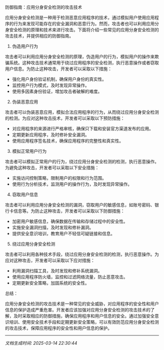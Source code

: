 防御指南：应用分身安全检测的攻击技术

应用分身安全检测是一种用于检测恶意应用程序的技术，通过模拟用户使用应用程序的行为来发现可能存在的安全漏洞和恶意行为。然而，攻击者也可以利用应用分身安全检测的原理和技术来进行攻击。下面将介绍一些常见的应用分身安全检测的攻击技术，并提供相应的防御指南。

1. 伪造用户行为

攻击者可以利用应用分身安全检测的原理，伪造用户的行为，模拟用户的操作来欺骗系统。这种攻击技术通常用于绕过应用程序的安全检测，执行恶意操作或者窃取用户信息。为防止这种攻击，开发者可以采取以下措施：

- 强化用户身份验证机制，确保用户身份的真实性。
- 监控用户行为模式，及时发现异常操作。
- 使用多因素身份验证，增加攻击者破解的难度。

2. 伪装恶意应用

攻击者可以伪装恶意应用，模拟合法应用程序的行为，从而绕过应用分身安全检测的检测。为应对这种攻击技术，开发者可以采取以下预防措施：

- 对应用程序的来源进行严格审核，确保只下载和安装官方渠道发布的应用。
- 定期更新应用程序，及时修补安全漏洞。
- 使用应用程序签名技术，确保应用程序的完整性和真实性。

3. 模拟正常用户行为

攻击者可以模拟正常用户的行为，绕过应用分身安全检测的检测，执行恶意操作。为避免这种攻击，开发者可以采取以下安全措施：

- 实施访问控制策略，限制用户的权限和行为范围。
- 使用行为分析技术，监测用户的操作行为，及时发现异常操作。

4. 窃取用户信息

攻击者可以利用应用分身安全检测的漏洞，窃取用户的敏感信息，如账号密码、银行卡信息等。为防止这种攻击，开发者可以采取以下防御措施：

- 加密用户敏感信息，确保数据在传输和存储过程中的安全性。
- 实施安全漏洞扫描，及时发现和修补漏洞。
- 提供安全意识培训，教育用户不轻信可疑链接和信息。

5. 绕过应用分身安全检测

攻击者可以利用各种技术手段，绕过应用分身安全检测的检测，执行恶意操作。为应对这种攻击，开发者可以采取以下应对措施：

- 利用漏洞扫描工具，及时发现和修补系统漏洞。
- 使用应用程序防火墙，监控和过滤网络流量，防止恶意攻击。
- 定期更新安全策略，加固系统的安全性。

总结：

应用分身安全检测的攻击技术是一种常见的安全威胁，对应用程序的安全性和用户信息的保护造成严重危害。开发者应该加强对应用分身安全检测的攻击技术的了解，及时采取相应的防御措施，确保应用程序和用户信息的安全。通过加强安全意识培训、使用安全技术手段和定期更新安全策略，可以有效防范应用分身安全检测的攻击技术，保障应用程序的安全性和用户信息的保护。

---

*文档生成时间: 2025-03-14 22:30:44*
